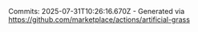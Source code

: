 Commits: 2025-07-31T10:26:16.670Z - Generated via https://github.com/marketplace/actions/artificial-grass
<br>
